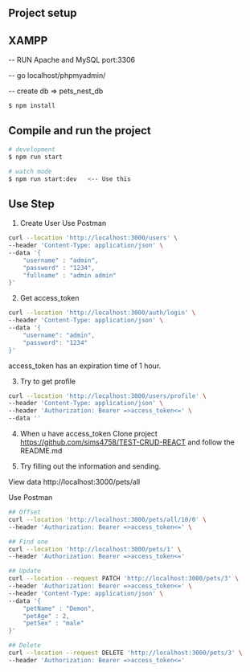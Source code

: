 ## Project setup

## XAMPP
-- RUN Apache and MySQL port:3306

-- go localhost/phpmyadmin/

-- create db => pets_nest_db

```bash
$ npm install
```

## Compile and run the project

```bash
# development
$ npm run start

# watch mode
$ npm run start:dev   <-- Use this
```

## Use Step
1. Create User
Use Postman
```bash
curl --location 'http://localhost:3000/users' \
--header 'Content-Type: application/json' \
--data '{
    "username" : "admin",
    "password" : "1234",
    "fullname" : "admin admin"
}'
```

2. Get access_token
```bash
curl --location 'http://localhost:3000/auth/login' \
--header 'Content-Type: application/json' \
--data '{
    "username": "admin", 
    "password": "1234"
}'
```
access_token has an expiration time of 1 hour.

3. Try to get profile
```bash
curl --location 'http://localhost:3000/users/profile' \
--header 'Content-Type: application/json' \
--header 'Authorization: Bearer =>access_token<=' \
--data ''
```

4. When u have access_token Clone project https://github.com/sims4758/TEST-CRUD-REACT and follow the README.md

5. Try filling out the information and sending.

View data
http://localhost:3000/pets/all

Use Postman
```bash
## Offset
curl --location 'http://localhost:3000/pets/all/10/0' \
--header 'Authorization: Bearer =>access_token<=' \

## Find one
curl --location 'http://localhost:3000/pets/1' \
--header 'Authorization: Bearer =>access_token<='

## Update
curl --location --request PATCH 'http://localhost:3000/pets/3' \
--header 'Authorization: Bearer =>access_token<=' \
--header 'Content-Type: application/json' \
--data '{
    "petName" : "Demon",
    "petAge" : 2,
    "petSex" : "male"
}'

## Delete
curl --location --request DELETE 'http://localhost:3000/pets/3' \
--header 'Authorization: Bearer =>access_token<='
```

